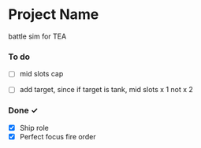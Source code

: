 # Project Name
battle sim for TEA

### To do
- [ ] mid slots cap  
- [ ] add target, since if target is tank, mid slots x 1 not x 2
  

### Done ✓
- [x] Ship role
- [x] Perfect focus fire order
